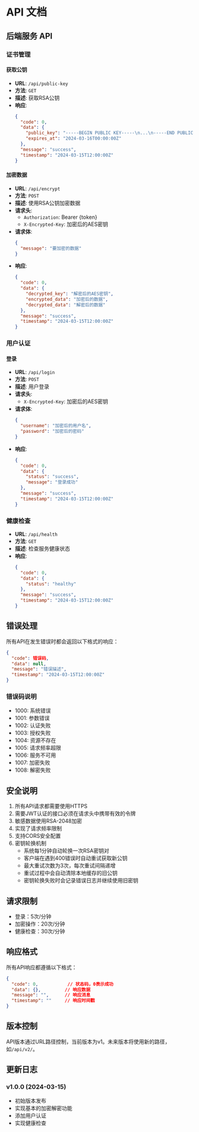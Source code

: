 # API 文档

## 后端服务 API

### 证书管理

#### 获取公钥
- **URL**: `/api/public-key`
- **方法**: `GET`
- **描述**: 获取RSA公钥
- **响应**:
  ```json
  {
    "code": 0,
    "data": {
      "public_key": "-----BEGIN PUBLIC KEY-----\n...\n-----END PUBLIC KEY-----",
      "expires_at": "2024-03-16T00:00:00Z"
    },
    "message": "success",
    "timestamp": "2024-03-15T12:00:00Z"
  }
  ```

#### 加密数据
- **URL**: `/api/encrypt`
- **方法**: `POST`
- **描述**: 使用RSA公钥加密数据
- **请求头**:
  - `Authorization`: Bearer {token}
  - `X-Encrypted-Key`: 加密后的AES密钥
- **请求体**:
  ```json
  {
    "message": "要加密的数据"
  }
  ```
- **响应**:
  ```json
  {
    "code": 0,
    "data": {
      "decrypted_key": "解密后的AES密钥",
      "encrypted_data": "加密后的数据",
      "decrypted_data": "解密后的数据"
    },
    "message": "success",
    "timestamp": "2024-03-15T12:00:00Z"
  }
  ```

### 用户认证

#### 登录
- **URL**: `/api/login`
- **方法**: `POST`
- **描述**: 用户登录
- **请求头**:
  - `X-Encrypted-Key`: 加密后的AES密钥
- **请求体**:
  ```json
  {
    "username": "加密后的用户名",
    "password": "加密后的密码"
  }
  ```
- **响应**:
  ```json
  {
    "code": 0,
    "data": {
      "status": "success",
      "message": "登录成功"
    },
    "message": "success",
    "timestamp": "2024-03-15T12:00:00Z"
  }
  ```

### 健康检查
- **URL**: `/api/health`
- **方法**: `GET`
- **描述**: 检查服务健康状态
- **响应**:
  ```json
  {
    "code": 0,
    "data": {
      "status": "healthy"
    },
    "message": "success",
    "timestamp": "2024-03-15T12:00:00Z"
  }
  ```

## 错误处理

所有API在发生错误时都会返回以下格式的响应：

```json
{
  "code": 错误码,
  "data": null,
  "message": "错误描述",
  "timestamp": "2024-03-15T12:00:00Z"
}
```

### 错误码说明

- 1000: 系统错误
- 1001: 参数错误
- 1002: 认证失败
- 1003: 授权失败
- 1004: 资源不存在
- 1005: 请求频率超限
- 1006: 服务不可用
- 1007: 加密失败
- 1008: 解密失败

## 安全说明

1. 所有API请求都需要使用HTTPS
2. 需要JWT认证的接口必须在请求头中携带有效的令牌
3. 敏感数据使用RSA-2048加密
4. 实现了请求频率限制
5. 支持CORS安全配置
6. 密钥轮换机制
   - 系统每1分钟自动轮换一次RSA密钥对
   - 客户端在遇到400错误时自动重试获取新公钥
   - 最大重试次数为3次，每次重试间隔递增
   - 重试过程中会自动清除本地缓存的旧公钥
   - 密钥轮换失败时会记录错误日志并继续使用旧密钥

## 请求限制

- 登录：5次/分钟
- 加密操作：20次/分钟
- 健康检查：30次/分钟

## 响应格式

所有API响应都遵循以下格式：

```json
{
  "code": 0,           // 状态码，0表示成功
  "data": {},         // 响应数据
  "message": "",      // 响应消息
  "timestamp": ""     // 响应时间戳
}
```

## 版本控制

API版本通过URL路径控制，当前版本为v1。未来版本将使用新的路径，如`/api/v2/`。

## 更新日志

### v1.0.0 (2024-03-15)
- 初始版本发布
- 实现基本的加密解密功能
- 添加用户认证
- 实现健康检查 